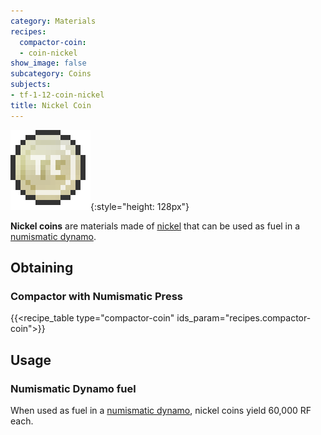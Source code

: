 ```yaml
---
category: Materials
recipes:
  compactor-coin:
  - coin-nickel
show_image: false
subcategory: Coins
subjects:
- tf-1-12-coin-nickel
title: Nickel Coin
---
```


![Nickel coin](/assets/images/docs/1.12/thermal-foundation/coin-nickel.png){:style="height: 128px"}


**Nickel coins** are materials made of [nickel](../nickel-ingot/) that can be
used as fuel in a [numismatic dynamo](../../thermal-expansion/numismatic-dynamo/).


Obtaining
---------

### Compactor with Numismatic Press
{{<recipe_table type="compactor-coin" ids_param="recipes.compactor-coin">}}


Usage
-----

### Numismatic Dynamo fuel
When used as fuel in a [numismatic dynamo](../../thermal-expansion/numismatic-dynamo/), nickel
coins yield 60,000 RF each.
